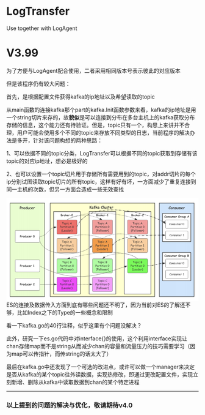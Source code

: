 # LogTransfer
Use together with LogAgent



# V3.99

为了方便与LogAgent配合使用，二者采用相同版本号表示彼此的对应版本



但是该程序仍有较大问题：

首先，是根据配置文件获得kafka的ip地址以及希望读取的topic

从main函数的连接kafka那个part的kafka.Init函数参数来看，kafka的ip地址是用一个string切片来存的，故**貌似**是可以连接到分布在多台主机上的kafka获取分布存储的信息，这个能力还有待验证。但是，topic只有一个，构思上来讲并不合理，用户可能会使用多个不同的topic来存放不同类型的日志，当前程序的解决办法是多开，针对该问题构想的两种思路：

1、可以依据不同的topic分类，LogTransfer可以根据不同的topic获取到存储有该topic的对应ip地址，想必是极好的

2、也可以设置一个topic切片用于存储所有需要用到的topic，对addr切片的每个ip分别试图读取topic切片的所有topic，这样有好有坏，一方面减少了重复连接到同一主机的次数，但另一方面会造成一些无效查找

<img src="pic_of_md/image-20220312235320589.png" alt="image" style="float:left;" />

ES的连接及数据传入方面到底有哪些问题还不明了，因为当前对ES的了解还不够，比如Index之下的Type的一些概念和限制

看一下kafka.go的40行注释，似乎这里有个问题没解决？

此外，研究一下es.go代码中对interface{}的使用，这个利用interface实现让chan存储map而不是string从而减少chan的容量和流量压力的技巧需要学习（因为map可以传指针，而传string的话太大了）

最后在kafka.go中还发现了一个可选的改进点，或许可以做一个manager来决定是否从kafka的某个topic往外读数据，实现热修改，即通过更改配置文件，实现立刻新增、删除从kafka中读取数据到chan的某个特定进程

***

### 以上提到的问题的解决与优化，敬请期待v4.0
